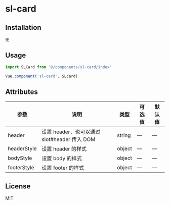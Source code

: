 # sl-card

## Installation
```shell
无
```

## Usage

```javascript
import SLCard from '@/components/sl-card/index'

Vue.component('sl-card', SLcard)
```

## Attributes
| 参数      | 说明          | 类型      | 可选值                           | 默认值  |
|---------- |-------------- |---------- |--------------------------------  |-------- |
| header | 设置 header，也可以通过 slot#header 传入 DOM | string | — |  —  |
| headerStyle | 设置 header 的样式 | object | — |  —  |
| bodyStyle | 设置 body 的样式 | object | — |  —  |
| footerStyle | 设置 footer 的样式 | object | — |  —  |

## License
MIT
